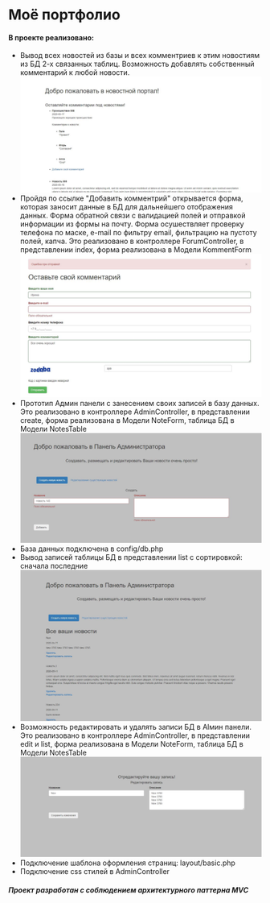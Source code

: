 <h1>Моё портфолио</h1>

<h4>В проекте реализовано:</h4>

<ul> 
  
<li>Вывод всех новостей из базы и всех комментриев к этим новостиям из БД 2-х связанных таблиц. Возможность добавлять собственный комментарий к любой новости.</li>
<img src="images/Forum.JPG" alt="main/index">
  
<li>Пройдя по ссылке "Добавить комментрий" открывается форма, которая заносит данные в БД для дальнейшего отображения данных. Форма обратной связи с валидацией полей и отправкой информации из формы на почту. Форма осушествляет проверку телефона по маске, e-mail по фильтру email, фильтрацию на пустоту полей, капча. Это реализовано в контроллере ForumController, в представлении index, форма реализована в Модели KommentForm   </li>
<img src="images/Form.JPG" alt="main/index">

<li>Прототип Админ панели с занесением своих записей в базу данных. Это реализовано в контроллере AdminController, в представлении create, форма реализована в Модели NoteForm, таблица БД в Модели NotesTable </li>
<img src="images/Create.JPG" alt="admin/create">

<li>База данных подключена в config/db.php</li>
<li>Вывод записей таблицы БД в представлении list с сортировкой: сначала последние</li>
<img src="images/List.JPG" alt="admin/list">

<li>Возможность редактировать и удалять записи БД в Аlмин панели. Это реализовано в контроллере AdminController, в представлении edit и list, форма реализована в Модели NoteForm, таблица БД в Модели NotesTable</li>
<img src="images/Edit.JPG" alt="admin/edit">

<li>Подключение шаблона оформления страниц: layout/basic.php</li>
<li>Подключение css стилей в AdminController</li>
</ul>

<h5>Проект разработан с соблюдением архитектурного паттерна MVC</h5>
